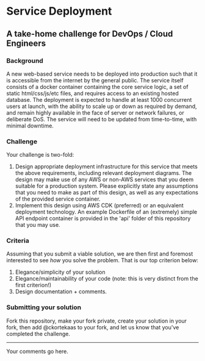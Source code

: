# Service Deployment

## A take-home challenge for DevOps / Cloud Engineers

### Background

A new web-based service needs to be deployed into production such that it is accessible from the internet by the general public. The service itself consists of a docker container containing the core service logic, a set of static html/css/js/etc files, and requires access to an existing hosted database.
The deployment is expected to handle at least 1000 concurrent users at launch, with the ability to scale up or down as required
by demand, and remain highly available in the face of server or network failures, or deliberate DoS. The service will need to be
updated from time-to-time, with minimal downtime.

### Challenge

Your challenge is two-fold:

1. Design appropriate deployment infrastructure for this service that meets the above requirements, including relevant deployment diagrams. The design may make use of any AWS or non-AWS services that you deem suitable for a production system.
   Please explicitly state any assumptions that you need to make as part of this design, as well as any expectations of the provided service container.
2. Implement this design using AWS CDK (preferred) or an equivalent deployment technology. An example Dockerfile of an (extremely) simple API endpoint container is provided in the 'api' folder of this repository that you may use.

### Criteria

Assuming that you submit a viable solution, we are then first and foremost interested to see _how_ you solve the problem. That is our top criterion below:

1. Elegance/simplicity of your solution
2. Elegance/maintainability of your code (note: this is very distinct from the first criterion!)
3. Design documentation + comments.

### Submitting your solution

Fork this repository, make your fork private, create your solution in your fork, then add @ckortekaas to your fork, and let us know that you've completed the challenge.

---

Your comments go here.

